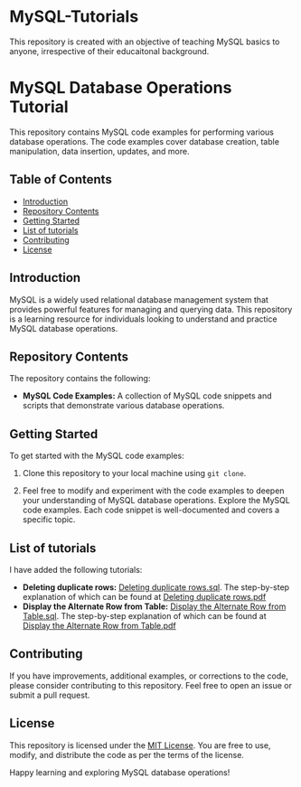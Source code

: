 # MySQL-Tutorials
This repository is created with an objective of teaching MySQL basics to anyone, irrespective of their educaitonal background.

# MySQL Database Operations Tutorial

This repository contains MySQL code examples for performing various database operations. The code examples cover database creation, table manipulation, data insertion, updates, and more.

## Table of Contents

- [Introduction](#introduction)
- [Repository Contents](#repository-contents)
- [Getting Started](#getting-started)
- [List of tutorials](#list-of-tutorials)
- [Contributing](#contributing)
- [License](#license)

## Introduction

MySQL is a widely used relational database management system that provides powerful features for managing and querying data. This repository is a learning resource for individuals looking to understand and practice MySQL database operations.

## Repository Contents

The repository contains the following:

- **MySQL Code Examples:** A collection of MySQL code snippets and scripts that demonstrate various database operations.

## Getting Started

To get started with the MySQL code examples:

1. Clone this repository to your local machine using `git clone`.

2. Feel free to modify and experiment with the code examples to deepen your understanding of MySQL database operations. Explore the MySQL code examples. Each code snippet is well-documented and covers a specific topic.
   
## List of tutorials
I have added the following tutorials:
   - **Deleting duplicate rows:** [Deleting duplicate rows.sql](https://github.com/Soumyabrata111/MySQL-Tutorials/blob/main/Deleting%20duplicate%20rows.sql). The step-by-step explanation of which can be found at [Deleting duplicate rows.pdf](https://github.com/Soumyabrata111/MySQL-Tutorials/blob/main/Deleting%20duplicate%20rows.pdf)
   - **Display the Alternate Row from Table:** [Display the Alternate Row from Table.sql](https://github.com/Soumyabrata111/MySQL-Tutorials/blob/main/Display%20the%20Alternate%20Row%20from%20Table.sql). The step-by-step explanation of which can be found at [Display the Alternate Row from Table.pdf](https://github.com/Soumyabrata111/MySQL-Tutorials/blob/main/Display%20the%20Alternate%20Row%20from%20Table.pdf)

## Contributing

If you have improvements, additional examples, or corrections to the code, please consider contributing to this repository. Feel free to open an issue or submit a pull request.

## License

This repository is licensed under the [MIT License](LICENSE). You are free to use, modify, and distribute the code as per the terms of the license.

Happy learning and exploring MySQL database operations!

